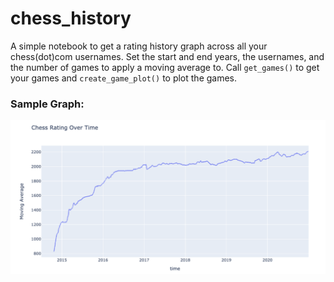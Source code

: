 # chess_history

A simple notebook to get a rating history graph across all your chess(dot)com usernames.  Set the start and end years, the usernames, and the number of games to apply a moving average to. Call `get_games()` to get your games and `create_game_plot()` to plot the games. 

### Sample Graph:
![](rating_graph.png)
